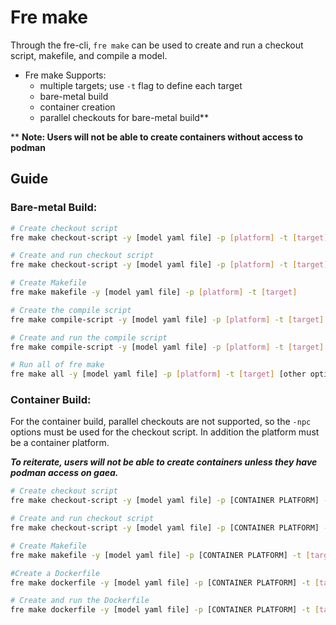 # **Fre make**
Through the fre-cli, `fre make` can be used to create and run a checkout script, makefile, and compile a model.

* Fre make Supports:
   - multiple targets; use `-t` flag to define each target
   - bare-metal build
   - container creation
   - parallel checkouts for bare-metal build**

** **Note: Users will not be able to create containers without access to podman**

## Guide

### **Bare-metal Build:**
```bash
# Create checkout script
fre make checkout-script -y [model yaml file] -p [platform] -t [target]

# Create and run checkout script
fre make checkout-script -y [model yaml file] -p [platform] -t [target] --execute

# Create Makefile
fre make makefile -y [model yaml file] -p [platform] -t [target]

# Create the compile script
fre make compile-script -y [model yaml file] -p [platform] -t [target]

# Create and run the compile script
fre make compile-script -y [model yaml file] -p [platform] -t [target] --execute

# Run all of fre make
fre make all -y [model yaml file] -p [platform] -t [target] [other options...]
```

### **Container Build:**
For the container build, parallel checkouts are not supported, so the `-npc` options must be used for the checkout script. In addition the platform must be a container platform.

***To reiterate, users will not be able to create containers unless they have podman access on gaea.***
```bash
# Create checkout script
fre make checkout-script -y [model yaml file] -p [CONTAINER PLATFORM] -t [target] -npc

# Create and run checkout script
fre make checkout-script -y [model yaml file] -p [CONTAINER PLATFORM] -t [target] --execute

# Create Makefile
fre make makefile -y [model yaml file] -p [CONTAINER PLATFORM] -t [target]

#Create a Dockerfile
fre make dockerfile -y [model yaml file] -p [CONTAINER PLATFORM] -t [target]

# Create and run the Dockerfile
fre make dockerfile -y [model yaml file] -p [CONTAINER PLATFORM] -t [target] --execute
```
